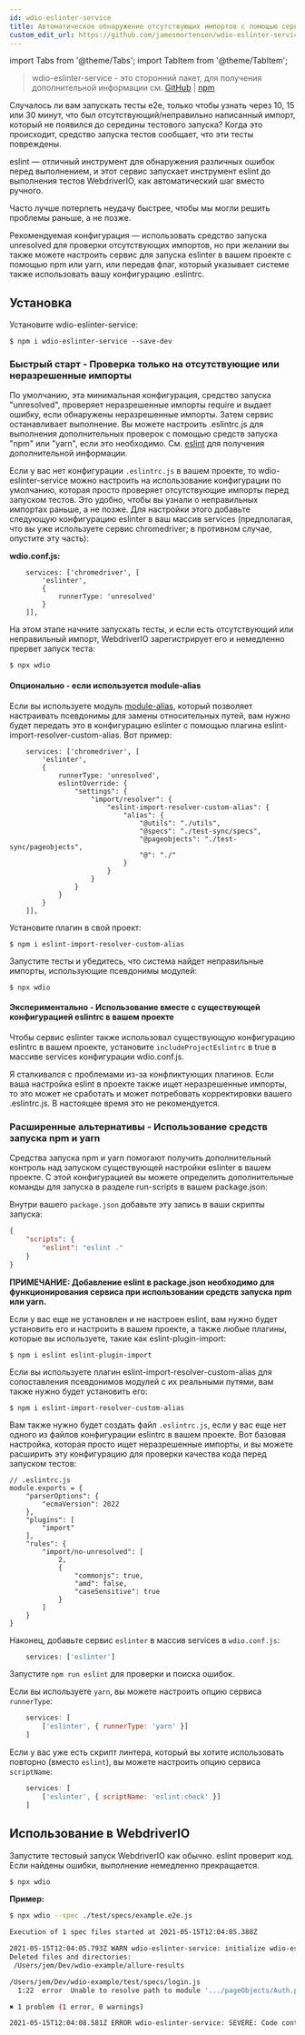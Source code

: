 ```yaml
---
id: wdio-eslinter-service
title: Автоматическое обнаружение отсутствующих импортов с помощью сервиса eslint
custom_edit_url: https://github.com/jamesmortensen/wdio-eslinter-service/edit/main/README.md
---
```


import Tabs from '@theme/Tabs';
import TabItem from '@theme/TabItem';

> wdio-eslinter-service - это сторонний пакет, для получения дополнительной информации см. [GitHub](https://github.com/jamesmortensen/wdio-eslinter-service) | [npm](https://www.npmjs.com/package/wdio-eslinter-service)

Случалось ли вам запускать тесты e2e, только чтобы узнать через 10, 15 или 30 минут, что был отсутствующий/неправильно написанный импорт, который не появился до середины тестового запуска? Когда это происходит, средство запуска тестов сообщает, что эти тесты повреждены.

eslint — отличный инструмент для обнаружения различных ошибок перед выполнением, и этот сервис запускает инструмент eslint до выполнения тестов WebdriverIO, как автоматический шаг вместо ручного.

Часто лучше потерпеть неудачу быстрее, чтобы мы могли решить проблемы раньше, а не позже.

Рекомендуемая конфигурация — использовать средство запуска unresolved для проверки отсутствующих импортов, но при желании вы также можете настроить сервис для запуска eslinter в вашем проекте с помощью npm или yarn, или передав флаг, который указывает системе также использовать вашу конфигурацию .eslintrc.

## Установка

Установите wdio-eslinter-service:

```
$ npm i wdio-eslinter-service --save-dev 
```


### Быстрый старт - Проверка только на отсутствующие или неразрешенные импорты

По умолчанию, эта минимальная конфигурация, средство запуска "unresolved", проверяет неразрешенные импорты require и выдает ошибку, если обнаружены неразрешенные импорты. Затем сервис останавливает выполнение. Вы можете настроить .eslintrc.js для выполнения дополнительных проверок с помощью средств запуска "npm" или "yarn", если это необходимо. См. [eslint](https://www.npmjs.com/package/eslint) для получения дополнительной информации.

Если у вас нет конфигурации `.eslintrc.js` в вашем проекте, то wdio-eslinter-service можно настроить на использование конфигурации по умолчанию, которая просто проверяет отсутствующие импорты перед запуском тестов. Это удобно, чтобы вы узнали о неправильных импортах раньше, а не позже. Для настройки этого добавьте следующую конфигурацию eslinter в ваш массив services (предполагая, что вы уже используете сервис chromedriver; в противном случае, опустите эту часть):

**wdio.conf.js:**
```
    services: ['chromedriver', [
        'eslinter',
        {
            runnerType: 'unresolved'
        }
    ]],
```

На этом этапе начните запускать тесты, и если есть отсутствующий или неправильный импорт, WebdriverIO зарегистрирует его и немедленно прервет запуск теста:

```
$ npx wdio
```


#### Опционально - если используется module-alias

Если вы используете модуль [module-alias](https://www.npmjs.com/package/module-alias), который позволяет настраивать псевдонимы для замены относительных путей, вам нужно будет передать это в конфигурацию eslinter с помощью плагина eslint-import-resolver-custom-alias. Вот пример:

```
    services: ['chromedriver', [
        'eslinter',
        {
            runnerType: 'unresolved',
            eslintOverride: {
                "settings": {
                    "import/resolver": {
                        "eslint-import-resolver-custom-alias": {
                            "alias": {
                                "@utils": "./utils",
                                "@specs": "./test-sync/specs",
                                "@pageobjects": "./test-sync/pageobjects",
                                "@": "./"
                            }
                        }
                    }
                }
            }
        }
    ]],
```

Установите плагин в свой проект:

```
$ npm i eslint-import-resolver-custom-alias
```

Запустите тесты и убедитесь, что система найдет неправильные импорты, использующие псевдонимы модулей:

```
$ npx wdio
```

#### Экспериментально - Использование вместе с существующей конфигурацией eslintrc в вашем проекте

Чтобы сервис eslinter также использовал существующую конфигурацию eslintrc в вашем проекте, установите `includeProjectEslintrc` в true в массиве services конфигурации wdio.conf.js.

Я сталкивался с проблемами из-за конфликтующих плагинов. Если ваша настройка eslint в проекте также ищет неразрешенные импорты, то это может не сработать и может потребовать корректировки вашего .eslintrc.js. В настоящее время это не рекомендуется.


### Расширенные альтернативы - Использование средств запуска npm и yarn

Средства запуска npm и yarn помогают получить дополнительный контроль над запуском существующей настройки eslinter в вашем проекте. С этой конфигурацией вы можете определить дополнительные команды для запуска в разделе run-scripts в вашем package.json:

Внутри вашего `package.json` добавьте эту запись в ваши скрипты запуска:

```json
{
    "scripts": {
        "eslint": "eslint ."
    }
}
```

**ПРИМЕЧАНИЕ: Добавление eslint в package.json необходимо для функционирования сервиса при использовании средств запуска npm или yarn.**

Если у вас еще не установлен и не настроен eslint, вам нужно будет установить его и настроить в вашем проекте, а также любые плагины, которые вы используете, такие как eslint-plugin-import:

```
$ npm i eslint eslint-plugin-import
```

Если вы используете плагин eslint-import-resolver-custom-alias для сопоставления псевдонимов модулей с их реальными путями, вам также нужно будет установить его:

```
$ npm i eslint-import-resolver-custom-alias
```

Вам также нужно будет создать файл `.eslintrc.js`, если у вас еще нет одного из файлов конфигурации eslintrc в вашем проекте. Вот базовая настройка, которая просто ищет неразрешенные импорты, и вы можете расширить эту конфигурацию для проверки качества кода перед запуском тестов:

```
// .eslintrc.js
module.exports = {
    "parserOptions": {
        "ecmaVersion": 2022
    },
    "plugins": [
        "import"
    ],
    "rules": {
        "import/no-unresolved": [
            2,
            {
                "commonjs": true,
                "amd": false,
                "caseSensitive": true
            }
        ]
    }
}
```

Наконец, добавьте сервис `eslinter` в массив services в `wdio.conf.js`:

```javascript
    services: ['eslinter']
```

Запустите `npm run eslint` для проверки и поиска ошибок.

Если вы используете `yarn`, вы можете настроить опцию сервиса `runnerType`:

```javascript
    services: [
        ['eslinter', { runnerType: 'yarn' }]
    ]
```

Если у вас уже есть скрипт линтера, который вы хотите использовать повторно (вместо `eslint`), вы можете настроить опцию сервиса `scriptName`:

```javascript
    services: [
        ['eslinter', { scriptName: 'eslint:check' }]
    ]
```

## Использование в WebdriverIO

Запустите тестовый запуск WebdriverIO как обычно. eslint проверит код. Если найдены ошибки, выполнение немедленно прекращается.

```bash
$ npx wdio
```


**Пример:**

```bash
$ npx wdio --spec ./test/specs/example.e2e.js 

Execution of 1 spec files started at 2021-05-15T12:04:05.388Z

2021-05-15T12:04:05.793Z WARN wdio-eslinter-service: initialize wdio-eslint-service using npm runner.
Deleted files and directories:
 /Users/jem/Dev/wdio-example/allure-results

/Users/jem/Dev/wdio-example/test/specs/login.js
  1:22  error  Unable to resolve path to module '.../pageObjects/Auth.page'  import/no-unresolved

✖ 1 problem (1 error, 0 warnings)

2021-05-15T12:04:08.581Z ERROR wdio-eslinter-service: SEVERE: Code contains eslint errors or eslint not installed.
```